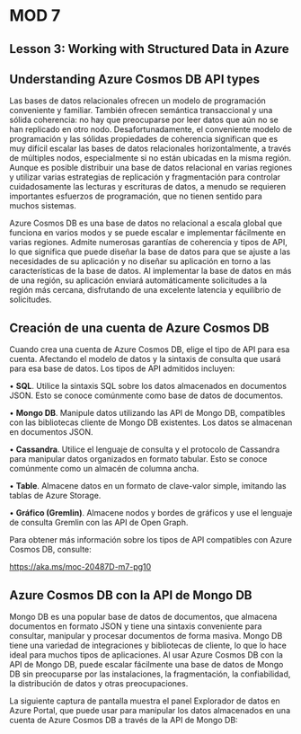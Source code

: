 # MOD 7

## Lesson 3: Working with Structured Data in Azure

## **Understanding Azure Cosmos DB API types**

Las bases de datos relacionales ofrecen un modelo de programación conveniente y familiar. También ofrecen semántica transaccional y una sólida coherencia: no hay que preocuparse por leer datos que aún no se han replicado en otro nodo. Desafortunadamente, el conveniente modelo de programación y las sólidas propiedades de coherencia significan que es muy difícil escalar las bases de datos relacionales horizontalmente, a través de múltiples nodos, especialmente si no están ubicadas en la misma región. Aunque es posible distribuir una base de datos relacional en varias regiones y utilizar varias estrategias de replicación y fragmentación para controlar cuidadosamente las lecturas y escrituras de datos, a menudo se requieren importantes esfuerzos de programación, que no tienen sentido para muchos sistemas.

Azure Cosmos DB es una base de datos no relacional a escala global que funciona en varios modos y se puede escalar e implementar fácilmente en varias regiones. Admite numerosas garantías de coherencia y tipos de API, lo que significa que puede diseñar la base de datos para que se ajuste a las necesidades de su aplicación y no diseñar su aplicación en torno a las características de la base de datos. Al implementar la base de datos en más de una región, su aplicación enviará automáticamente solicitudes a la región más cercana, disfrutando de una excelente latencia y equilibrio de solicitudes.

## Creación de una cuenta de Azure Cosmos DB

Cuando crea una cuenta de Azure Cosmos DB, elige el tipo de API para esa cuenta. Afectando el modelo de datos y la sintaxis de consulta que usará para esa base de datos. Los tipos de API admitidos incluyen:

• **SQL**. Utilice la sintaxis SQL sobre los datos almacenados en documentos JSON. Esto se conoce comúnmente como base de datos de documentos.

• **Mongo DB**. Manipule datos utilizando las API de Mongo DB, compatibles con las bibliotecas cliente de Mongo DB existentes. Los datos se almacenan en documentos JSON.

• **Cassandra**. Utilice el lenguaje de consulta y el protocolo de Cassandra para manipular datos organizados en formato tabular. Esto se conoce comúnmente como un almacén de columna ancha.

• **Table**. Almacene datos en un formato de clave-valor simple, imitando las tablas de Azure Storage.

• **Gráfico (Gremlin)**. Almacene nodos y bordes de gráficos y use el lenguaje de consulta Gremlin con las API de Open Graph.

Para obtener más información sobre los tipos de API compatibles con Azure Cosmos DB, consulte:

https://aka.ms/moc-20487D-m7-pg10

## Azure Cosmos DB con la API de Mongo DB

Mongo DB es una popular base de datos de documentos, que almacena documentos en formato JSON y tiene una sintaxis conveniente para consultar, manipular y procesar documentos de forma masiva. Mongo DB tiene una variedad de integraciones y bibliotecas de cliente, lo que lo hace ideal para muchos tipos de aplicaciones. Al usar Azure Cosmos DB con la API de Mongo DB, puede escalar fácilmente una base de datos de Mongo DB sin preocuparse por las instalaciones, la fragmentación, la confiabilidad, la distribución de datos y otras preocupaciones.

La siguiente captura de pantalla muestra el panel Explorador de datos en Azure Portal, que puede usar para manipular los datos almacenados en una cuenta de Azure Cosmos DB a través de la API de Mongo DB: